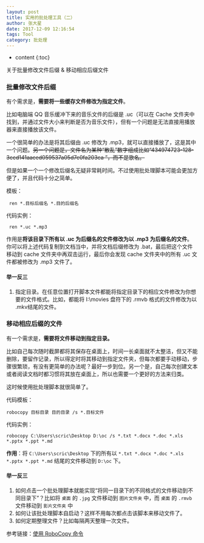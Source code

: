 ```yaml
---
layout: post
title: 实用的批处理工具（二）
author: 张大星
date: 2017-12-09 12:16:54
tags: Tool
category: 批处理
---
```

* content
{:toc}

关于批量修改文件后缀 & 移动相应后缀文件





### 批量修改文件后缀

有个需求是，**需要将一些缓存文件修改为指定文件**。

比如电脑端 QQ 音乐缓冲下来的音乐文件的后缀是 .uc（可以在 Cache 文件夹中找到，并通过文件大小来判断是否为音乐文件），但有一个问题是无法直接用播放器来直接播放该文件。

一个很简单的办法是将其后缀由 .uc 修改为 .mp3，就可以直接播放了，这是其中一个问题。~~另一个问题是，文件名为某种“散乱”数字组成比如“434974723-128-3ccd141aaced059537a05d7c0fa203ca ”，而不是歌名。~~

但是如果一个一个修改后缀名无疑非常耗时间。不过使用批处理脚本可能会更加方便了，并且代码十分之简单。

模板：

     ren *.目标后缀名 *.目的后缀名     

代码实例：
  
     ren *.uc *.mp3  
  
作用是**将该目录下所有以 .uc 为后缀名的文件修改为以 .mp3 为后缀名的文件**。你可以将上述代码复制到文档当中，并将文档后缀修改为 .bat，最后把这个文件移动到 cache 文件夹中再双击运行，最后你会发现 cache 文件夹中的所有 .uc 文件都被修改为 .mp3 文件了。

#### 举一反三

1. 指定目录。在任意位置打开脚本文件都能将指定目录下的相应文件修改为你想要的文件格式。比如，都能将 I:\movies 盘符下的 .rmvb 格式的文件修改为以 .mkv结尾的文件。

### 移动相应后缀的文件

有一个需求是，**需要将文件移动到指定目录。**

比如自己每次随时截屏都将其保存在桌面上，时间一长桌面就不太整洁，但又不能删除，要留作记录，所以得定时将其移动到指定文件夹，但每次都要手动移动，步骤很繁琐，有没有更简单的办法呢？最好一步到位。另一个是，自己每次创建文本或者阅读文档时都习惯将其放在桌面上，所以也需要一个更好的方法来归类。

这时候使用批处理脚本就很简单了。

代码模板：

    robocopy 目标目录 目的目录 /s *.目标文件   
  
代码实例：
  
    robocopy C:\Users\scric\Desktop D:\oc /s *.txt *.docx *.doc *.xls *.pptx *.ppt *.md 
  
**作用**：将 `C:\Users\scric\Desktop` 下的所有以 `*.txt *.docx *.doc *.xls *.pptx *.ppt *.md` 结尾的文件移动到 `D:\oc` 下。

#### 举一反三

1. 如何点击一个批处理脚本就能实现“将同一目录下的不同格式的文件移动到不同目录下”？比如将 `桌面` 的 `.jpg` 文件移动到 `图片文件夹` 中，而 `桌面` 的 `.rmvb` 文件移动到 `影片文件夹` 中
2. 如何让该批处理脚本自启动？这样不用每次都点击该脚本来移动文件了。
3. 如何定期整理文件？比如每隔两天整理一次文件。

参考链接：[使用 RoboCopy 命令](http://www.cnblogs.com/xinyuxin912/archive/2013/07/10/3181564.html)




